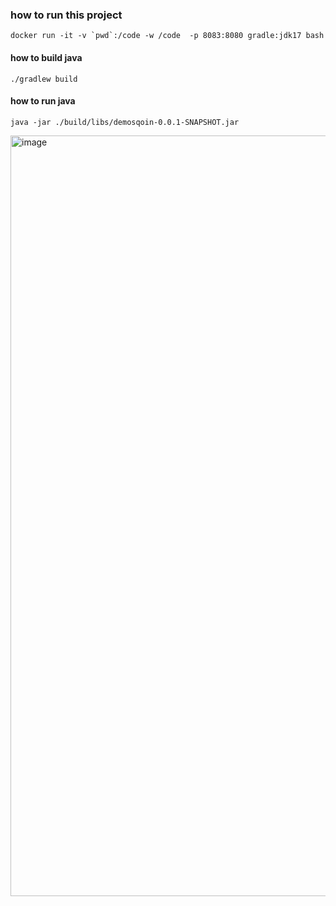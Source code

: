 ### how to run this project ###

```docker run -it -v `pwd`:/code -w /code  -p 8083:8080 gradle:jdk17 bash ``` 
#### how to build java ####
```./gradlew build  ```
#### how to run java ####
``java -jar ./build/libs/demosqoin-0.0.1-SNAPSHOT.jar``

<img width="1217" alt="image" src="https://user-images.githubusercontent.com/55437881/222494964-d5d5bca4-4e7a-42a8-9b62-867671772d91.png">
